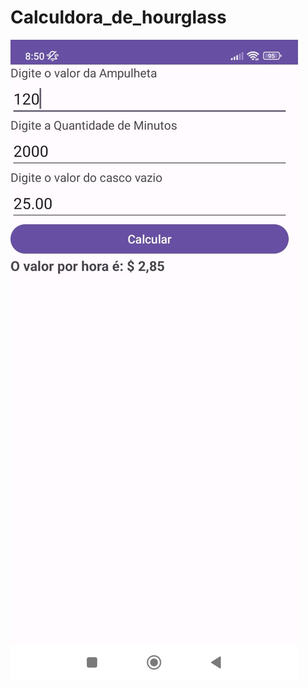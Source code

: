 # Calculdora_de_hourglass
![Calculadora de Ampulhetas do jogo big time](https://github.com/aquino062/Calculdora_de_hourglass/blob/main/app/src/main/java/com/example/calculdora/assets/foto_dispositivo_movel.jpg)
